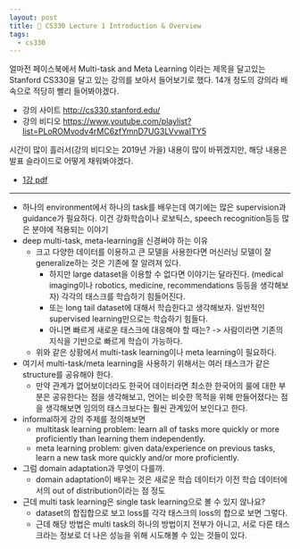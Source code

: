 ```yaml
---
layout: post
title: 📕 CS330 Lecture 1 Introduction & Overview
tags:
  - cs330
---
```


얼마전 페이스북에서 Multi-task and Meta Learning 이라는 제목을 달고있는 Stanford CS330을 달고 있는 강의를 보아서 들어보기로 했다. 14개 정도의 강의라 배속으로 적당히 빨리 들어봐야겠다.

* 강의 사이트 <http://cs330.stanford.edu/>
* 강의 비디오 <https://www.youtube.com/playlist?list=PLoROMvodv4rMC6zfYmnD7UG3LVvwaITY5>

시간이 많이 흘러서(강의 비디오는 2019년 가을) 내용이 많이 바뀌겠지만, 해당 내용은 발표 슬라이드로 어떻게 채워봐야겠다.

* [1강 pdf](https://cs330.stanford.edu/slides/cs330_intro.pdf)

---

* 하나의 environment에서 하나의 task를 배우는데 여기에는 많은 supervision과 guidance가 필요하다. 이건 강화학습이나 로보틱스, speech recognition등등 많은 분야에 적용되는 이야기
* deep multi-task, meta-learning을 신경써야 하는 이유
  * 크고 다양한 데이터를 이용하고 큰 모델을 사용한다면 머신러닝 모델이 잘 generalize하는 것은 기존에 잘 알려져 있다.
    * 하지만 large dataset을 이용할 수 없다면 이야기는 달라진다. (medical imaging이나 robotics, medicine, recommendations 등등을 생각해보자) 각각의 태스크를 학습하기 힘들어진다.
    * 또는 long tail dataset에 대해서 학습한다고 생각해보자. 일반적인 supervised learning만으로는 학습하기 힘들다.
    * 아니면 빠르게 새로운 태스크에 대응해야 할 때는? -> 사람이라면 기존의 지식을 기반으로 빠르게 학습이 가능하다.
  * 위와 같은 상황에서 multi-task learning이나 meta learning이 필요하다.
* 여기서 multi-task/meta learning을 사용하기 위해서는 여러 태스크가 같은 structure를 공유해야 한다.
  * 만약 관계가 없어보이더라도 한국어 데이터라면 최소한 한국어의 룰에 대한 부분은 공유한다는 점을 생각해보고, 언어는 비슷한 목적을 위해 만들어졌다는 점을 생각해보면 임의의 태스크보다는 훨씬 관계있어 보인다고 한다.
* informal하게 강의 주제를 정의해보면
  * multitask learning problem: learn all of tasks more quickly or more proficiently than learning them independently.
  * meta learning problem: given data/experience on previous tasks, learn a new task more quickly and/or more proficiently.
* 그럼 domain adaptation과 무엇이 다를까.
  * domain adaptation이 배우는 것은 새로운 학습 데이터가 이전 학습 데이터에서의 out of distribution이라는 점 정도
* 근데 multi task learning은 single task learning으로 볼 수 있지 않나요?
  * dataset의 합집합으로 보고 loss를 각각 태스크의 loss의 합으로 보면 그렇다.
  * 근데 해당 방법은 multi task의 하나의 방법이지 전부가 아니고, 서로 다른 태스크라는 정보로 더 나은 성능을 위해 시도해볼 수 있는 것들이 있다.
